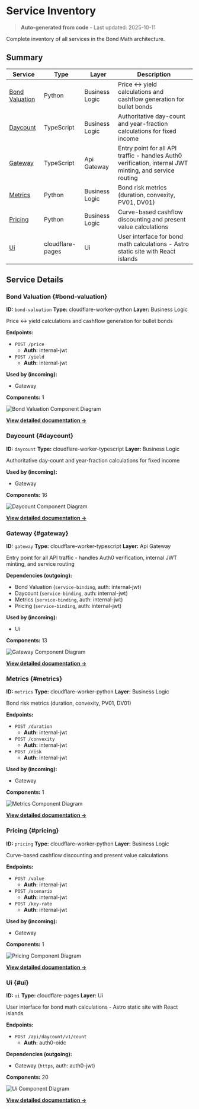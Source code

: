 # Service Inventory

> **Auto-generated from code** - Last updated: 2025-10-11

Complete inventory of all services in the Bond Math architecture.

## Summary

| Service                           | Type             | Layer          | Description                                                                                             |
| --------------------------------- | ---------------- | -------------- | ------------------------------------------------------------------------------------------------------- |
| [Bond Valuation](#bond-valuation) | Python           | Business Logic | Price ↔ yield calculations and cashflow generation for bullet bonds                                    |
| [Daycount](#daycount)             | TypeScript       | Business Logic | Authoritative day-count and year-fraction calculations for fixed income                                 |
| [Gateway](#gateway)               | TypeScript       | Api Gateway    | Entry point for all API traffic - handles Auth0 verification, internal JWT minting, and service routing |
| [Metrics](#metrics)               | Python           | Business Logic | Bond risk metrics (duration, convexity, PV01, DV01)                                                     |
| [Pricing](#pricing)               | Python           | Business Logic | Curve-based cashflow discounting and present value calculations                                         |
| [Ui](#ui)                         | cloudflare-pages | Ui             | User interface for bond math calculations - Astro static site with React islands                        |

## Service Details

### Bond Valuation {#bond-valuation}

**ID:** `bond-valuation` **Type:** cloudflare-worker-python **Layer:** Business
Logic

Price ↔ yield calculations and cashflow generation for bullet bonds

**Endpoints:**

- `POST /price`
  - **Auth:** internal-jwt
- `POST /yield`
  - **Auth:** internal-jwt

**Used by (incoming):**

- Gateway

**Components:** 1

![Bond Valuation Component Diagram](../diagrams/structurizr-Components_bond_valuation.png)

**[View detailed documentation →](./components/bond-valuation.md)**

### Daycount {#daycount}

**ID:** `daycount` **Type:** cloudflare-worker-typescript **Layer:** Business
Logic

Authoritative day-count and year-fraction calculations for fixed income

**Used by (incoming):**

- Gateway

**Components:** 16

![Daycount Component Diagram](../diagrams/structurizr-Components_daycount.png)

**[View detailed documentation →](./components/daycount.md)**

### Gateway {#gateway}

**ID:** `gateway` **Type:** cloudflare-worker-typescript **Layer:** Api Gateway

Entry point for all API traffic - handles Auth0 verification, internal JWT
minting, and service routing

**Dependencies (outgoing):**

- Bond Valuation (`service-binding`, auth: internal-jwt)
- Daycount (`service-binding`, auth: internal-jwt)
- Metrics (`service-binding`, auth: internal-jwt)
- Pricing (`service-binding`, auth: internal-jwt)

**Used by (incoming):**

- Ui

**Components:** 13

![Gateway Component Diagram](../diagrams/structurizr-Components_gateway.png)

**[View detailed documentation →](./components/gateway.md)**

### Metrics {#metrics}

**ID:** `metrics` **Type:** cloudflare-worker-python **Layer:** Business Logic

Bond risk metrics (duration, convexity, PV01, DV01)

**Endpoints:**

- `POST /duration`
  - **Auth:** internal-jwt
- `POST /convexity`
  - **Auth:** internal-jwt
- `POST /risk`
  - **Auth:** internal-jwt

**Used by (incoming):**

- Gateway

**Components:** 1

![Metrics Component Diagram](../diagrams/structurizr-Components_metrics.png)

**[View detailed documentation →](./components/metrics.md)**

### Pricing {#pricing}

**ID:** `pricing` **Type:** cloudflare-worker-python **Layer:** Business Logic

Curve-based cashflow discounting and present value calculations

**Endpoints:**

- `POST /value`
  - **Auth:** internal-jwt
- `POST /scenario`
  - **Auth:** internal-jwt
- `POST /key-rate`
  - **Auth:** internal-jwt

**Used by (incoming):**

- Gateway

**Components:** 1

![Pricing Component Diagram](../diagrams/structurizr-Components_pricing.png)

**[View detailed documentation →](./components/pricing.md)**

### Ui {#ui}

**ID:** `ui` **Type:** cloudflare-pages **Layer:** Ui

User interface for bond math calculations - Astro static site with React islands

**Endpoints:**

- `POST /api/daycount/v1/count`
  - **Auth:** auth0-oidc

**Dependencies (outgoing):**

- Gateway (`https`, auth: auth0-jwt)

**Components:** 20

![Ui Component Diagram](../diagrams/structurizr-Components_ui.png)

**[View detailed documentation →](./components/ui.md)**
